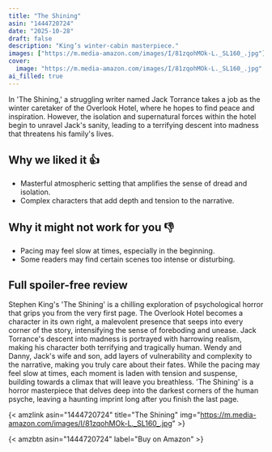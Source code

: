```yaml
---
title: "The Shining"
asin: "1444720724"
date: "2025-10-28"
draft: false
description: "King’s winter-cabin masterpiece."
images: ["https://m.media-amazon.com/images/I/81zqohMOk-L._SL160_.jpg"]
cover:
  image: "https://m.media-amazon.com/images/I/81zqohMOk-L._SL160_.jpg"
ai_filled: true
---
```


In 'The Shining,' a struggling writer named Jack Torrance takes a job as the
winter caretaker of the Overlook Hotel, where he hopes to find peace and
inspiration. However, the isolation and supernatural forces within the hotel
begin to unravel Jack's sanity, leading to a terrifying descent into madness
that threatens his family's lives.

## Why we liked it 👍
- Masterful atmospheric setting that amplifies the sense of dread and isolation.
- Complex characters that add depth and tension to the narrative.

## Why it might not work for you 👎
- Pacing may feel slow at times, especially in the beginning.
- Some readers may find certain scenes too intense or disturbing.

## Full spoiler-free review
Stephen King's 'The Shining' is a chilling exploration of psychological horror
that grips you from the very first page. The Overlook Hotel becomes a character
in its own right, a malevolent presence that seeps into every corner of the
story, intensifying the sense of foreboding and unease. Jack Torrance's descent
into madness is portrayed with harrowing realism, making his character both
terrifying and tragically human. Wendy and Danny, Jack's wife and son, add
layers of vulnerability and complexity to the narrative, making you truly care
about their fates. While the pacing may feel slow at times, each moment is laden
with tension and suspense, building towards a climax that will leave you
breathless. 'The Shining' is a horror masterpiece that delves deep into the
darkest corners of the human psyche, leaving a haunting imprint long after you
finish the last page.

{< amzlink asin="1444720724" title="The Shining" img="https://m.media-amazon.com/images/I/81zqohMOk-L._SL160_.jpg" >}

{< amzbtn asin="1444720724" label="Buy on Amazon" >}
